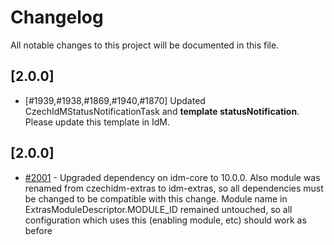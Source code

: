 # Changelog
All notable changes to this project will be documented in this file.

## [2.0.0]
-  [#1939,#1938,#1869,#1940,#1870] Updated CzechIdMStatusNotificationTask and **template statusNotification**. Please update this template in IdM.

## [2.0.0]

- [#2001](https://redmine.czechidm.com/issues/2001) - Upgraded dependency on idm-core to 10.0.0. Also module was renamed from czechidm-extras to idm-extras, so all dependencies must be changed to be compatible with this change. Module name in ExtrasModuleDescriptor.MODULE_ID remained untouched, so all configuration which uses this (enabling module, etc) should work as before

